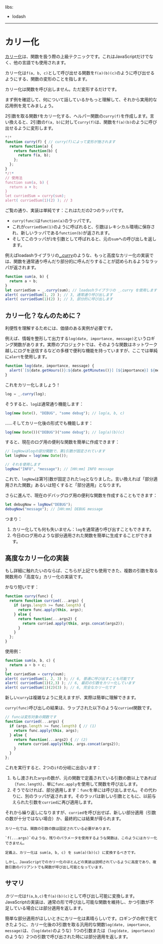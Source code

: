 libs:
  - lodash

---

# カリー化

[カリー化](https://ja.wikipedia.org/wiki/%E3%82%AB%E3%83%AA%E3%83%BC%E5%8C%96)は、関数を扱う際の上級テクニックです。これはJavaScriptだけでなく、他の言語でも使用されます。

カリー化は`f(a, b, c)`として呼び出せる関数を`f(a)(b)(c)`のように呼び出せるようにする、関数の変形のことを指します。

カリー化は関数を呼び出しません。ただ変形するだけです。

まず例を確認して、何について話しているかもっと理解して、それから実用的な応用例を見てみましょう。

2引数を取る関数`f`をカリー化する、ヘルパー関数の`curry(f)`を作成します。言い換えると、2引数の`f(a, b)`に対して`curry(f)`は、関数を`f(a)(b)`のように呼び出せるように変形します。

```js run
*!*
function curry(f) { // curry(f)によって変形が施されます
  return function(a) {
    return function(b) {
      return f(a, b);
    };
  };
}
*/!*
// 使用法
function sum(a, b) {
  return a + b;
}
let curriedSum = curry(sum);
alert( curriedSum(1)(2) ); // 3
```

ご覧の通り、実装は単純です：これはただの2つのラッパです。

- `curry(func)`は`function(a)`のラッパです。
- これが`curriedSum(1)`のように呼ばれると、引数はレキシカル環境に保存され、新しいラッパである`function(b)`が返されます。
- そしてこのラッパが`2`を引数として呼ばれると、元の`sum`への呼び出しを返します。

例えばloadashライブラリの[_.curry](https://lodash.com/docs#curry)のような、もっと高度なカリー化の実装では、関数を通常通り呼んだり部分的に呼んだりすることが認められるようなラッパが返されます。

```js run
function sum(a, b) {
  return a + b;
}
let curriedSum = _.curry(sum); // loadashライブラリの _.curry を使用します
alert( curriedSum(1, 2) ); // 3, 通常通り呼び出します
alert( curriedSum(1)(2) ); // 3, 部分的に呼び出します
```

## カリー化？なんのために？

利便性を理解するためには、価値のある実例が必要です。

例えば、情報を整形して出力する`log(date, importance, message)`というロギング関数があります。実際のプロジェクトでは、そのような関数はネットワーク越しにログを送信するなどの多様で便利な機能を持っていますが、ここでは単純に`alert`を使用します。

```js run
function log(date, importance, message) {
  alert(`[${date.getHours()}:${date.getMinutes()}] [${importance}] ${message}`);
}
```

これをカリー化しましょう！

```js
log = _.curry(log);
```

そうすると、`log`は通常通り機能します：

```js
log(new Date(), "DEBUG", "some debug"); // log(a, b, c)
```

……そしてカリー化後の形式でも機能します：

```js
log(new Date())("DEBUG")("some debug"); // log(a)(b)(c)
```

すると、現在のログ用の便利な関数を簡単に作成できます：

```js
// logNowはlogの部分関数で、第1引数が固定されています
let logNow = log(new Date());

// それを使用します
logNow("INFO", "message"); // [HH:mm] INFO message
```

これで、`logNow`は第1引数が固定された`log`となりました。言い換えれば「部分適用された関数」あるいは短くすると「部分適用」となります。

さらに進んで、現在のデバッグログ用の便利な関数を作成することもできます：

```js
let debugNow = logNow("DEBUG");
debugNow("message"); // [HH:mm] DEBUG message
```

つまり：
1. カリー化しても何も失いません：`log`を通常通り呼び出すこともできます。
2. 今日のログ用のような部分適用された関数を簡単に生成することができます。

## 高度なカリー化の実装

もし詳細に触れたいのならば、こちらが上記でも使用できた、複数の引数を取る関数用の「高度な」カリー化の実装です。

かなり短いです：

```js
function curry(func) {
  return function curried(...args) {
    if (args.length >= func.length) {
      return func.apply(this, args);
    } else {
      return function(...args2) {
        return curried.apply(this, args.concat(args2));
      }
    }
  };
}
```

使用例：

```js
function sum(a, b, c) {
  return a + b + c;
}
let curriedSum = curry(sum);
alert( curriedSum(1, 2, 3) ); // 6, 普通に呼び出すことも可能です
alert( curriedSum(1)(2,3) ); // 6, 最初の引数をカリー化しています
alert( curriedSum(1)(2)(3) ); // 6, 完全なカリー化です
```

新しい`curry`は複雑なように見えますが、実際は簡単に理解できます。

`curry(func)`呼び出しの結果は、ラップされた以下のような`curried`関数です。

```js
// funcは変形対象の関数です
function curried(...args) {
  if (args.length >= func.length) { // (1)
    return func.apply(this, args);
  } else {
    return function(...args2) { // (2)
      return curried.apply(this, args.concat(args2));
    }
  }
};
```

これを実行すると、2つの`if`の分岐に出会います：

1. もし渡された`args`の数が、元の関数で定義されている引数の数以上であれば（`func.length`）、単に`func.apply`を使用して関数を呼び出します。
2. そうでなければ、部分適用します：`func`を単には呼び出しません。その代わりに、別のラッパが返されます。そのラッパは新しい引数とともに、以前与えられた引数を`curried`に再び適用します。

それから繰り返しになりますが、`curried`を呼び出せば、新しい部分適用（引数の数が十分ではない場合）か、最終的には結果が得られます。

```smart header="固定長の関数のみ"
カリー化では、関数の引数の数は固定されている必要があります。

`f(...args)`のような、残りのパラメータを使用するような関数は、このようにはカリー化できません。
```

```smart header="カリー化よりもさらに"
定義上、カリー化は sum(a, b, c) を sum(a)(b)(c) に変換するべきです。

しかし、JavaScriptでのカリー化のほとんどの実装は説明されているように高度であり、複数引数のバリアントでも関数が呼び出し可能となっています。
```

## サマリ



*カリー化*は`f(a,b,c)`を`f(a)(b)(c)`として呼び出し可能に変換します。JavaScriptの実装は、通常の形で呼び出し可能な関数を維持し、かつ引数が不足している場合には部分適用を返します。

簡単な部分適用がほしいときにカリー化は素晴らしいです。ロギングの例で見てきたように、カリー化後の3引数を取る汎用的な関数`log(date, importance, message)`は、（`log(date)`のような）1つの引数または（`log(date, importance)`のような）2つの引数で呼び出された時には部分適用を返します。
